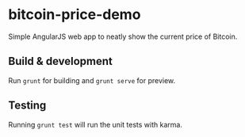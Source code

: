 # bitcoin-price-demo

Simple AngularJS web app to neatly show the current price of Bitcoin. 

## Build & development

Run `grunt` for building and `grunt serve` for preview.

## Testing

Running `grunt test` will run the unit tests with karma.
